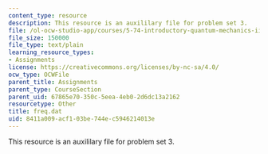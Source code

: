 ```yaml
---
content_type: resource
description: This resource is an auxililary file for problem set 3.
file: /ol-ocw-studio-app/courses/5-74-introductory-quantum-mechanics-ii-spring-2004/8411a009acf103be744ec5946214013e_freq.dat
file_size: 150000
file_type: text/plain
learning_resource_types:
- Assignments
license: https://creativecommons.org/licenses/by-nc-sa/4.0/
ocw_type: OCWFile
parent_title: Assignments
parent_type: CourseSection
parent_uid: 67865e70-350c-5eea-4eb0-2d6dc13a2162
resourcetype: Other
title: freq.dat
uid: 8411a009-acf1-03be-744e-c5946214013e
---
```

This resource is an auxililary file for problem set 3.